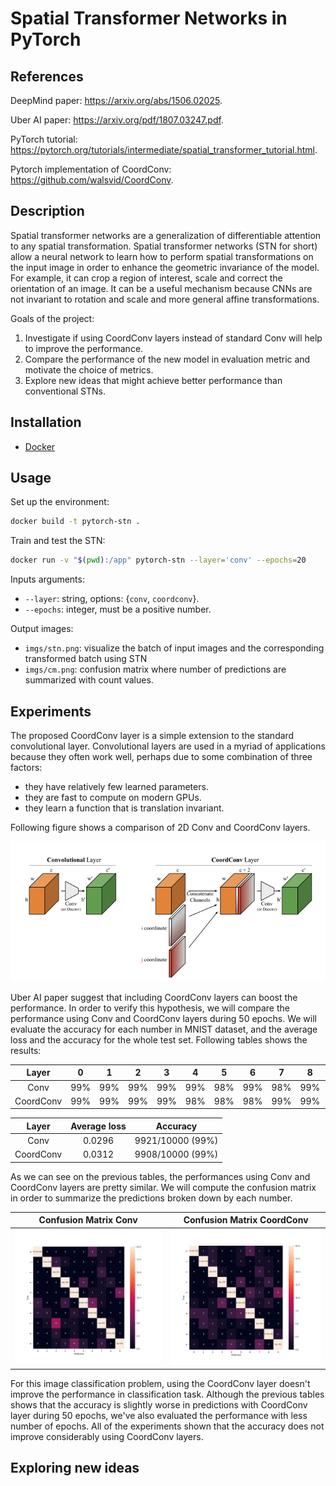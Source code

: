 # Spatial Transformer Networks in PyTorch

## References

DeepMind paper: https://arxiv.org/abs/1506.02025.

Uber AI paper: https://arxiv.org/pdf/1807.03247.pdf.

PyTorch tutorial: https://pytorch.org/tutorials/intermediate/spatial_transformer_tutorial.html.

Pytorch implementation of CoordConv: https://github.com/walsvid/CoordConv.


## Description

Spatial transformer networks are a generalization of differentiable attention to any spatial transformation. Spatial transformer networks (STN for short) allow a neural network to learn how to perform spatial transformations on the input image in order to enhance the geometric invariance of the model. For example, it can crop a region of interest, scale and correct the orientation of an image. It can be a useful mechanism because CNNs are not invariant to rotation and scale and more general affine transformations. 

Goals of the project:

1. Investigate if using CoordConv layers instead of standard Conv will help to improve the performance.
2. Compare the performance of the new model in evaluation metric and motivate the choice of metrics.
3. Explore new ideas that might achieve better performance than conventional STNs.

## Installation

- [Docker](https://docs.docker.com/get-docker)

## Usage

Set up the environment:
```sh
docker build -t pytorch-stn . 
```

Train and test the STN:
```sh
docker run -v "$(pwd):/app" pytorch-stn --layer='conv' --epochs=20
```

Inputs arguments:

- `--layer`: string, options: {`conv`, `coordconv`}.
- `--epochs`: integer, must be a positive number.

Output images: 
- `imgs/stn.png`: visualize the batch of input images and the corresponding transformed batch using STN
- `imgs/cm.png`: confusion matrix where number of predictions are summarized with count values.

## Experiments

The proposed CoordConv layer is a simple extension to the standard convolutional layer. Convolutional layers are used in a myriad of applications because they often work well, perhaps due to some combination of three factors: 
- they have relatively few learned parameters.
- they are fast to compute on modern GPUs.
- they learn a function that is translation invariant. 

Following figure shows a comparison of 2D Conv and CoordConv layers.

![alt text](https://github.com/vicsesi/Pytorch-STN/blob/main/imgs/layers.png?raw=true)

Uber AI paper suggest that including CoordConv layers can boost the performance. In order to verify this hypothesis, we will compare the performance using Conv and CoordConv layers during 50 epochs. We will evaluate the accuracy for each number in MNIST dataset, and the average loss and the accuracy for the whole test set. Following tables shows the results:

| Layer | 0 | 1 | 2 | 3 | 4 | 5 | 6 | 7 | 8 | 9 |
| :---: | :---: | :---: | :---: | :---: | :---: | :---: | :---: | :---: | :---: | :---: |
| Conv | 99% | 99% | 99% | 99% | 99% | 98% | 99% | 98% | 99% | 98% |
| CoordConv | 99% | 99% | 99% | 99% | 98% | 98% | 98% | 99% | 99% | 98% |

| Layer | Average loss | Accuracy |
| :---: | :---: | :---: |
| Conv | 0.0296 | 9921/10000 (99%) |
| CoordConv | 0.0312 | 9908/10000 (99%) |

As we can see on the previous tables, the performances using Conv and CoordConv layers are pretty similar. We will compute the confusion matrix in order to summarize the predictions broken down by each number.

| Confusion Matrix Conv |  Confusion Matrix CoordConv |  
| :-------------------------:|:-------------------------:
| ![alt text](https://github.com/vicsesi/Pytorch-STN/blob/main/imgs/cm_conv_50.png?raw=true) |  ![alt text](https://github.com/vicsesi/Pytorch-STN/blob/main/imgs/cm_coordconv_50.png?raw=true) |

For this image classification problem, using the CoordConv layer doesn't improve the performance in classification task. Although the previous tables shows that the accuracy is slightly worse in predictions with CoordConv layer during 50 epochs, we've also evaluated the performance with less number of epochs. All of the experiments shown that the accuracy does not improve considerably using CoordConv layers.


## Exploring new ideas
